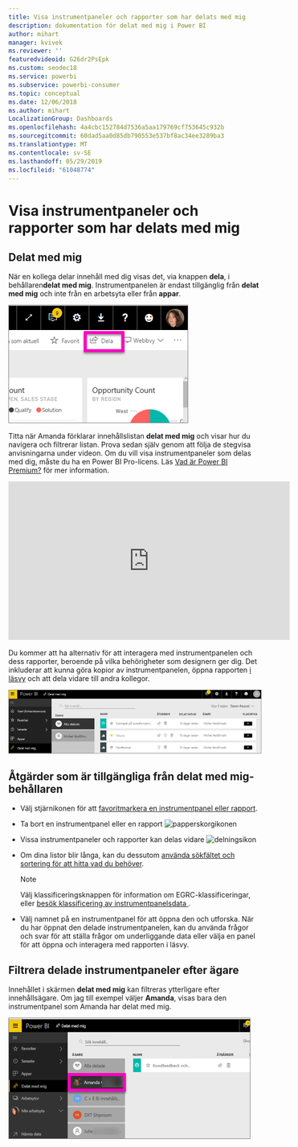 ```yaml
---
title: Visa instrumentpaneler och rapporter som har delats med mig
description: dokumentation för delat med mig i Power BI
author: mihart
manager: kvivek
ms.reviewer: ''
featuredvideoid: G26dr2PsEpk
ms.custom: seodec18
ms.service: powerbi
ms.subservice: powerbi-consumer
ms.topic: conceptual
ms.date: 12/06/2018
ms.author: mihart
LocalizationGroup: Dashboards
ms.openlocfilehash: 4a4cbc152784d7536a5aa179769cf753645c932b
ms.sourcegitcommit: 60dad5aa0d85db790553e537bf8ac34ee3289ba3
ms.translationtype: MT
ms.contentlocale: sv-SE
ms.lasthandoff: 05/29/2019
ms.locfileid: "61048774"
---
```

# <a name="display-the-dashboards-and-reports-that-have-been-shared-with-me"></a>Visa instrumentpaneler och rapporter som har delats med mig
## <a name="shared-with-me"></a>Delat med mig

När en kollega delar innehåll med dig visas det, via knappen **dela**, i behållaren**delat med mig**. Instrumentpanelen är endast tillgänglig från **delat med mig** och inte från en arbetsyta eller från **appar**.

![Delningsikon](./media/end-user-shared-with-me/power-bi-share-dash.png)

Titta när Amanda förklarar innehållslistan **delat med mig** och visar hur du navigera och filtrerar listan. Prova sedan själv genom att följa de stegvisa anvisningarna under videon. Om du vill visa instrumentpaneler som delas med dig, måste du ha en Power BI Pro-licens. Läs [Vad är Power BI Premium?](../service-premium-what-is.md) för mer information.

<iframe width="560" height="315" src="https://www.youtube.com/embed/G26dr2PsEpk" frameborder="0" allowfullscreen></iframe>

Du kommer att ha alternativ för att interagera med instrumentpanelen och dess rapporter, beroende på vilka behörigheter som designern ger dig. Det inkluderar att kunna göra kopior av instrumentpanelen, öppna rapporten [i läsvy](end-user-reading-view.md) och att dela vidare till andra kollegor.

![Behållaren Delat med mig](./media/end-user-shared-with-me/power-bi-container.png)

## <a name="actions-available-from-the-shared-with-me-container"></a>Åtgärder som är tillgängliga från **delat med mig**-behållaren
* Välj stjärnikonen för att [favoritmarkera en instrumentpanel eller rapport](end-user-favorite.md).
* Ta bort en instrumentpanel eller en rapport  ![papperskorgikonen](./media/end-user-shared-with-me/power-bi-delete-icon.png)
* Vissa instrumentpaneler och rapporter kan delas vidare  ![delningsikon](./media/end-user-shared-with-me/power-bi-share-icon-new.png)
* Om dina listor blir långa, kan du dessutom [använda sökfältet och sortering för att hitta vad du behöver](end-user-search-sort.md).
  
  > [!NOTE]
  > Välj klassificeringsknappen för information om EGRC-klassificeringar, eller [besök klassificering av instrumentpanelsdata ](../service-data-classification.md).
  > 
  > 
* Välj namnet på en instrumentpanel för att öppna den och utforska. När du har öppnat den delade instrumentpanelen, kan du använda frågor och svar för att ställa frågor om underliggande data eller välja en panel för att öppna och interagera med rapporten i läsvy.

## <a name="filter-shared-dashboards-by-owner"></a>Filtrera delade instrumentpaneler efter ägare
Innehållet i skärmen **delat med mig** kan filtreras ytterligare efter innehållsägare. Om jag till exempel väljer **Amanda**, visas bara den instrumentpanel som Amanda har delat med mig.

![instrumentpanel filtrerad efter ägare](./media/end-user-shared-with-me/power-bi-owner-new.png)